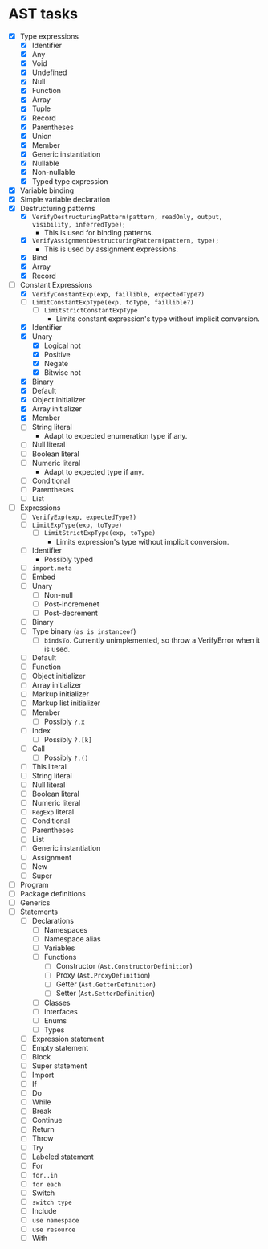 # AST tasks

- [x] Type expressions
  - [x] Identifier
  - [x] Any
  - [x] Void
  - [x] Undefined
  - [x] Null
  - [x] Function
  - [x] Array
  - [x] Tuple
  - [x] Record
  - [x] Parentheses
  - [x] Union
  - [x] Member
  - [x] Generic instantiation
  - [x] Nullable
  - [x] Non-nullable
  - [x] Typed type expression
- [x] Variable binding
- [x] Simple variable declaration
- [x] Destructuring patterns
  - [x] `VerifyDestructuringPattern(pattern, readOnly, output, visibility, inferredType);`
    - This is used for binding patterns.
  - [x] `VerifyAssignmentDestructuringPattern(pattern, type);`
    - This is used by assignment expressions.
  - [x] Bind
  - [x] Array
  - [x] Record
- [ ] Constant Expressions
  - [x] `VerifyConstantExp(exp, faillible, expectedType?)`
  - [ ] `LimitConstantExpType(exp, toType, faillible?)`
    - [ ] `LimitStrictConstantExpType`
      - Limits constant expression's type without implicit conversion.
  - [x] Identifier
  - [x] Unary
    - [x] Logical not
    - [x] Positive
    - [x] Negate
    - [x] Bitwise not
  - [x] Binary
  - [x] Default
  - [x] Object initializer
  - [x] Array initializer
  - [x] Member
  - [ ] String literal
    - Adapt to expected enumeration type if any.
  - [ ] Null literal
  - [ ] Boolean literal
  - [ ] Numeric literal
    - Adapt to expected type if any.
  - [ ] Conditional
  - [ ] Parentheses
  - [ ] List
- [ ] Expressions
  - [ ] `VerifyExp(exp, expectedType?)`
  - [ ] `LimitExpType(exp, toType)`
    - [ ] `LimitStrictExpType(exp, toType)`
      - Limits expression's type without implicit conversion.
  - [ ] Identifier
    - Possibly typed
  - [ ] `import.meta`
  - [ ] Embed
  - [ ] Unary
    - [ ] Non-null
    - [ ] Post-incremenet
    - [ ] Post-decrement
  - [ ] Binary
  - [ ] Type binary (`as is instanceof`)
    - [ ] `bindsTo`. Currently unimplemented, so throw a VerifyError when it is used.
  - [ ] Default
  - [ ] Function
  - [ ] Object initializer
  - [ ] Array initializer
  - [ ] Markup initializer
  - [ ] Markup list initializer
  - [ ] Member
    - [ ] Possibly `?.x`
  - [ ] Index
    - [ ] Possibly `?.[k]`
  - [ ] Call
    - [ ] Possibly `?.()`
  - [ ] This literal
  - [ ] String literal
  - [ ] Null literal
  - [ ] Boolean literal
  - [ ] Numeric literal
  - [ ] `RegExp` literal
  - [ ] Conditional
  - [ ] Parentheses
  - [ ] List
  - [ ] Generic instantiation
  - [ ] Assignment
  - [ ] New
  - [ ] Super
- [ ] Program
- [ ] Package definitions
- [ ] Generics
- [ ] Statements
  - [ ] Declarations
    - [ ] Namespaces
    - [ ] Namespace alias
    - [ ] Variables
    - [ ] Functions
      - [ ] Constructor (`Ast.ConstructorDefinition`)
      - [ ] Proxy (`Ast.ProxyDefinition`)
      - [ ] Getter (`Ast.GetterDefinition`)
      - [ ] Setter (`Ast.SetterDefinition`)
    - [ ] Classes
    - [ ] Interfaces
    - [ ] Enums
    - [ ] Types
  - [ ] Expression statement
  - [ ] Empty statement
  - [ ] Block
  - [ ] Super statement
  - [ ] Import
  - [ ] If
  - [ ] Do
  - [ ] While
  - [ ] Break
  - [ ] Continue
  - [ ] Return
  - [ ] Throw
  - [ ] Try
  - [ ] Labeled statement
  - [ ] For
  - [ ] `for..in`
  - [ ] `for each`
  - [ ] Switch
  - [ ] `switch type`
  - [ ] Include
  - [ ] `use namespace`
  - [ ] `use resource`
  - [ ] With
